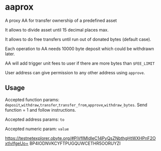 # aaprox
A proxy AA for transfer ownership of a predefined asset

It allows to divide asset until 15 decimal places max.
    
It allows to do free transfers until run out of donated bytes (default case).

Each operation to AA needs 10000 byte deposit which could be withdrawn later.

AA will add trigger unit fees to user if there are more bytes than `$FEE_LIMIT`

User address can give permission to any other address using `approve`.

## Usage
Accepted function params: `deposit`,`withdraw`,`transfer`,`transfer_from`,`approve`,`withdraw_bytes`. Send function = 1 and follow instructions.

Accepted address params: `to`

Accepted numeric param: `value`

https://testnetexplorer.obyte.org/#PiVfIMIdIeC14PyQsZNbthgHtWXHPnF2OxtlvIfgeUo=
BP4IODNVKCYFTPUGQUWCETHR5OORUYZI
